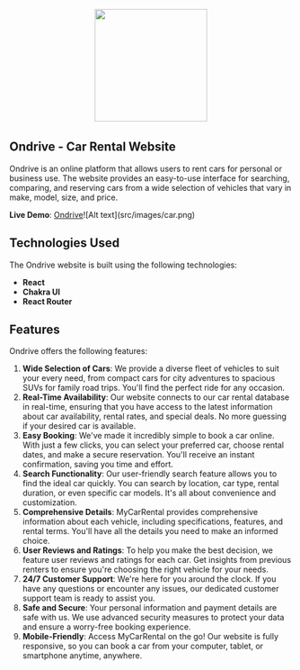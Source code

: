 <!-- [![Header](https://github.com/pvictordev/altcoinx/blob/main/src/assets/crypto-icon.png)](https://github.com/pvictordev/altcoinx/tree/main) -->
<p align="center">
  <img width="200" height="200" src="">
</p>

## Ondrive - Car Rental Website
Ondrive is an online platform that allows users to rent cars for personal or business use. The website provides an easy-to-use interface for searching, comparing, and reserving cars from a wide selection of vehicles that vary in make, model, size, and price.

**Live Demo**: [Ondrive]('https://github.com/pvictordev/ondrive/blob/main/src/images/ondrive.png')![Alt text](src/images/car.png)

## Technologies Used
The Ondrive website is built using the following technologies:
- **React**
- **Chakra UI**
- **React Router**

## Features
Ondrive offers the following features:

1. **Wide Selection of Cars**: We provide a diverse fleet of vehicles to suit your every need, from compact cars for city adventures to spacious SUVs for family road trips. You'll find the perfect ride for any occasion.
2. **Real-Time Availability**: Our website connects to our car rental database in real-time, ensuring that you have access to the latest information about car availability, rental rates, and special deals. No more guessing if your desired car is available.
3. **Easy Booking**: We've made it incredibly simple to book a car online. With just a few clicks, you can select your preferred car, choose rental dates, and make a secure reservation. You'll receive an instant confirmation, saving you time and effort.
4. **Search Functionality**: Our user-friendly search feature allows you to find the ideal car quickly. You can search by location, car type, rental duration, or even specific car models. It's all about convenience and customization.
5. **Comprehensive Details**: MyCarRental provides comprehensive information about each vehicle, including specifications, features, and rental terms. You'll have all the details you need to make an informed choice.
6. **User Reviews and Ratings**: To help you make the best decision, we feature user reviews and ratings for each car. Get insights from previous renters to ensure you're choosing the right vehicle for your needs.
7. **24/7 Customer Support**: We're here for you around the clock. If you have any questions or encounter any issues, our dedicated customer support team is ready to assist you.
8. **Safe and Secure**: Your personal information and payment details are safe with us. We use advanced security measures to protect your data and ensure a worry-free booking experience.
9. **Mobile-Friendly**: Access MyCarRental on the go! Our website is fully responsive, so you can book a car from your computer, tablet, or smartphone anytime, anywhere.

   

<!-- ## How to Use
To run Ondrive locally or integrate it into your project, follow these steps:

1. Clone this repository:
   ```bash
   git clone https://github.com/pvictordev/ondrive.git -->


